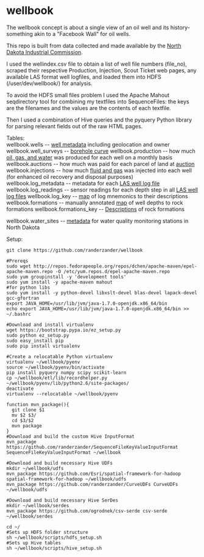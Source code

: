 wellbook
========
The wellbook concept is about a single view of an oil well and its history- something akin to a "Facebook Wall" for oil wells.

This repo is built from data collected and made available by the [North Dakota Industrial Commission](https://www.dmr.nd.gov/oilgas).

I used the wellindex.csv file to obtain a list of well file numbers (file_no), scraped their respective Production, Injection, Scout Ticket web pages, any available LAS format well logfiles, and loaded them into HDFS (/user/dev/wellbook/) for analysis.

To avoid the HDFS small files problem I used the Apache Mahout seqdirectory tool for combining my textfiles into SequenceFiles: the keys are the filenames and the values are the contents of each textfile.

Then I used a combination of Hive queries and the pyquery Python library for parsing relevant fields out of the raw HTML pages.

Tables:  
wellbook.wells -- [well metadata](https://www.dmr.nd.gov/oilgas/feeservices/flatfiles/flatfiles.asp) including geolocation and owner  
wellbook.well_surveys -- [borehole curve](https://www.dmr.nd.gov/oilgas/feeservices/getsurveydata.asp?ID=8895135722786)
wellbook.production -- how much [oil, gas, and water](https://www.dmr.nd.gov/oilgas/feeservices/getwellprod.asp?filenumber=22786) was produced for each well on a monthly basis  
wellbook.auctions -- how much was paid for each parcel of land at [auction](http://www.land.nd.gov/minerals/mineralapps/auctions/auctionhistorysale.aspx)  
wellbook.injections -- how much [fluid and gas](https://www.dmr.nd.gov/oilgas/feeservices/getwellinj.asp?filenumber=5600) was injected into each well (for enhanced oil recovery and disposal purposes)  
wellbook.log_metadata -- metadata for each [LAS well log file](http://pubs.usgs.gov/of/2007/1142/)
wellbook.log_readings -- sensor readings for each depth step in all [LAS well log files](http://pubs.usgs.gov/of/2007/1142/)
wellbook.log_key -- [map](https://www.dmr.nd.gov/oilgas/feeservices/flatfiles/flatfiles.asp) of log mnemonics to their descriptions
wellbook.formations -- manually annotated [map](https://www.dmr.nd.gov/oilgas/feeservices/flatfiles/flatfiles.asp) of well depths to rock formations
wellbook.formations_key -- [Descriptions](https://www.dmr.nd.gov/oilgas/feeservices/flatfiles/flatfiles.asp) of rock formations

wellbook.water_sites -- [metadata](http://waterservices.usgs.gov/nwis/site/?stateCd=nd) for water quality monitoring stations in North Dakota  

Setup:
```
git clone https://github.com/randerzander/wellbook

#Prereqs
sudo wget http://repos.fedorapeople.org/repos/dchen/apache-maven/epel-apache-maven.repo -O /etc/yum.repos.d/epel-apache-maven.repo
sudo yum groupinstall -y 'development tools'
sudo yum install -y apache-maven mahout
#for python libs
sudo yum install -y python-devel libxslt-devel blas-devel lapack-devel gcc-gfortran
export JAVA_HOME=/usr/lib/jvm/java-1.7.0-openjdk.x86_64/bin
echo export JAVA_HOME=/usr/lib/jvm/java-1.7.0-openjdk.x86_64/bin >> ~/.bashrc

#Download and install virtualenv
wget https://bootstrap.pypa.io/ez_setup.py
sudo python ez_setup.py
sudo easy_install pip
sudo pip install virtualenv

#Create a relocatable Python virtualenv
virtualenv ~/wellbook/pyenv
source ~/wellbook/pyenv/bin/activate
pip install pyquery numpy scipy scikit-learn
cp ~/wellbook/etl/lib/recordhelper.py ~/wellbook/pyenv/lib/python2.6/site-packages/
deactivate
virtualenv --relocatable ~/wellbook/pyenv

function mvn_package(){
  git clone $1
  mv $2 $3/
  cd $3/$2
  mvn package
}
#Download and build the custom Hive InputFormat
mvn_package https://github.com/randerzander/SequenceFileKeyValueInputFormat SequenceFileKeyValueInputFormat ~/wellbook

#Download and build necessary Hive UDFs
mkdir ~/wellbook/udfs
mvn_package https://github.com/Esri/spatial-framework-for-hadoop spatial-framework-for-hadoop ~/wellbook/udfs
mvn_package https://github.com/randerzander/CurveUDFs CurveUDFs ~/wellbook/udfs

#Download and build necessary Hive SerDes
mkdir ~/wellbook/serdes
mvn_package https://github.com/ogrodnek/csv-serde csv-serde ~/wellbook/serdes

cd ~/
#Sets up HDFS folder structure
sh ~/wellbook/scripts/hdfs_setup.sh
#Sets up Hive tables
sh ~/wellbook/scripts/hive_setup.sh
```
